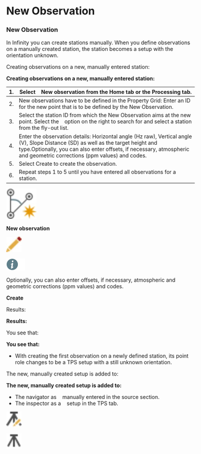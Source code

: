 # New Observation

### New Observation

In Infinity you can create stations manually. When you define observations on a manually created station, the station becomes a setup with the orientation unknown.

Creating observations on a new, manually entered station:

**Creating observations on a new, manually entered station:**

| 1. | Select    New observation from the Home tab or the Processing tab. |
| --- | --- |
| 2. | New observations have to be defined in the Property Grid: Enter an ID for the new point that is to be defined by the New Observation. |
| 3. | Select the station ID from which the New Observation aims at the new point. Select the    option on the right to search for and select a station from the fly-out list. |
| 4. | Enter the observation details: Horizontal angle (Hz raw), Vertical angle (V), Slope Distance (SD) as well as the target height and type.Optionally, you can also enter offsets, if necessary, atmospheric and geometric corrections (ppm values) and codes. |
| 5. | Select Create to create the observation. |
| 6. | Repeat steps 1 to 5 until you have entered all observations for a station. |

![Image](graphics/00467822.jpg)

**New observation**

![Image](graphics/00467046.jpg)

![Image](./data/icons/note.gif)

Optionally, you can also enter offsets, if necessary, atmospheric and geometric corrections (ppm values) and codes.

**Create**

Results:

**Results:**

You see that:

**You see that:**

- With creating the first observation on a newly defined station, its point role changes to be a TPS setup with a still unknown orientation.

The new, manually created setup is added to:

**The new, manually created setup is added to:**

- The navigator as    manually entered in the source section.
- The inspector as a    setup in the TPS tab.

![Image](graphics/00468241.jpg)

![Image](graphics/00466439.jpg)


